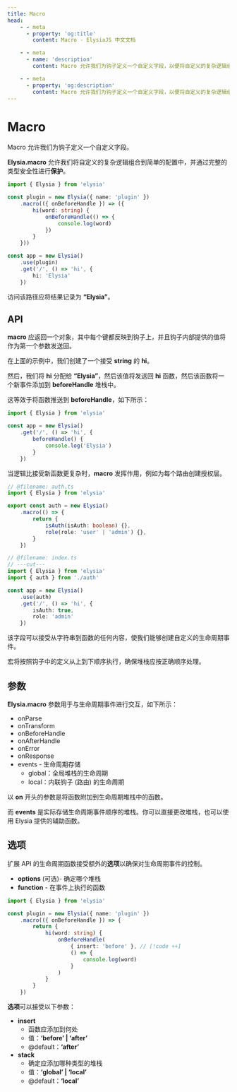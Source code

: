 ```yaml
---
title: Macro
head:
    - - meta
      - property: 'og:title'
        content: Macro - ElysiaJS 中文文档

    - - meta
      - name: 'description'
        content: Macro 允许我们为钩子定义一个自定义字段，以便将自定义的复杂逻辑组合到简单的配置中，并通过完整的类型安全性进行保护。

    - - meta
      - property: 'og:description'
        content: Macro 允许我们为钩子定义一个自定义字段，以便将自定义的复杂逻辑组合到简单的配置中，并通过完整的类型安全性进行保护。
---
```


# Macro

Macro 允许我们为钩子定义一个自定义字段。

**Elysia.macro** 允许我们将自定义的复杂逻辑组合到简单的配置中，并通过完整的类型安全性进行**保护**。

```typescript twoslash
import { Elysia } from 'elysia'

const plugin = new Elysia({ name: 'plugin' })
    .macro(({ onBeforeHandle }) => ({
        hi(word: string) {
            onBeforeHandle(() => {
                console.log(word)
            })
        }
    }))

const app = new Elysia()
    .use(plugin)
    .get('/', () => 'hi', {
        hi: 'Elysia'
    })
```

访问该路径应将结果记录为 **“Elysia”**。

## API

**macro** 应返回一个对象，其中每个键都反映到钩子上，并且钩子内部提供的值将作为第一个参数发送回。

在上面的示例中，我们创建了一个接受 **string** 的 **hi**。

然后，我们将 **hi** 分配给 **“Elysia”**，然后该值将发送回 **hi** 函数，然后该函数将一个新事件添加到 **beforeHandle** 堆栈中。

这等效于将函数推送到 **beforeHandle**，如下所示：

```typescript twoslash
import { Elysia } from 'elysia'

const app = new Elysia()
    .get('/', () => 'hi', {
        beforeHandle() {
            console.log('Elysia')
        }
    })
```

当逻辑比接受新函数更复杂时，**macro** 发挥作用，例如为每个路由创建授权层。

```typescript twoslash
// @filename: auth.ts
import { Elysia } from 'elysia'

export const auth = new Elysia()
    .macro(() => {
        return {
            isAuth(isAuth: boolean) {},
            role(role: 'user' | 'admin') {},
        }
    })

// @filename: index.ts
// ---cut---
import { Elysia } from 'elysia'
import { auth } from './auth'

const app = new Elysia()
    .use(auth)
    .get('/', () => 'hi', {
        isAuth: true,
        role: 'admin'
    })
```

该字段可以接受从字符串到函数的任何内容，使我们能够创建自定义的生命周期事件。

宏将按照钩子中的定义从上到下顺序执行，确保堆栈应按正确顺序处理。

## 参数

**Elysia.macro** 参数用于与生命周期事件进行交互，如下所示：

-   onParse
-   onTransform
-   onBeforeHandle
-   onAfterHandle
-   onError
-   onResponse
-   events - 生命周期存储
    -   global：全局堆栈的生命周期
    -   local：内联钩子 (路由) 的生命周期

以 **on** 开头的参数是将函数附加到生命周期堆栈中的函数。

而 **events** 是实际存储生命周期事件顺序的堆栈。你可以直接更改堆栈，也可以使用 Elysia 提供的辅助函数。

## 选项

扩展 API 的生命周期函数接受额外的**选项**以确保对生命周期事件的控制。

-   **options** (可选)- 确定哪个堆栈
-   **function** - 在事件上执行的函数

```typescript twoslash
import { Elysia } from 'elysia'

const plugin = new Elysia({ name: 'plugin' })
    .macro(({ onBeforeHandle }) => {
        return {
            hi(word: string) {
                onBeforeHandle(
                    { insert: 'before' }, // [!code ++]
                    () => {
                        console.log(word)
                    }
                )
            }
        }
    })
```

**选项**可以接受以下参数：

-   **insert**
    -   函数应添加到何处
    -   值：**‘before’ | ‘after’**
    -   @default：**‘after’**
-   **stack**
    -   确定应添加哪种类型的堆栈
    -   值：**‘global’ | ‘local’**
    -   @default：**‘local’**
    